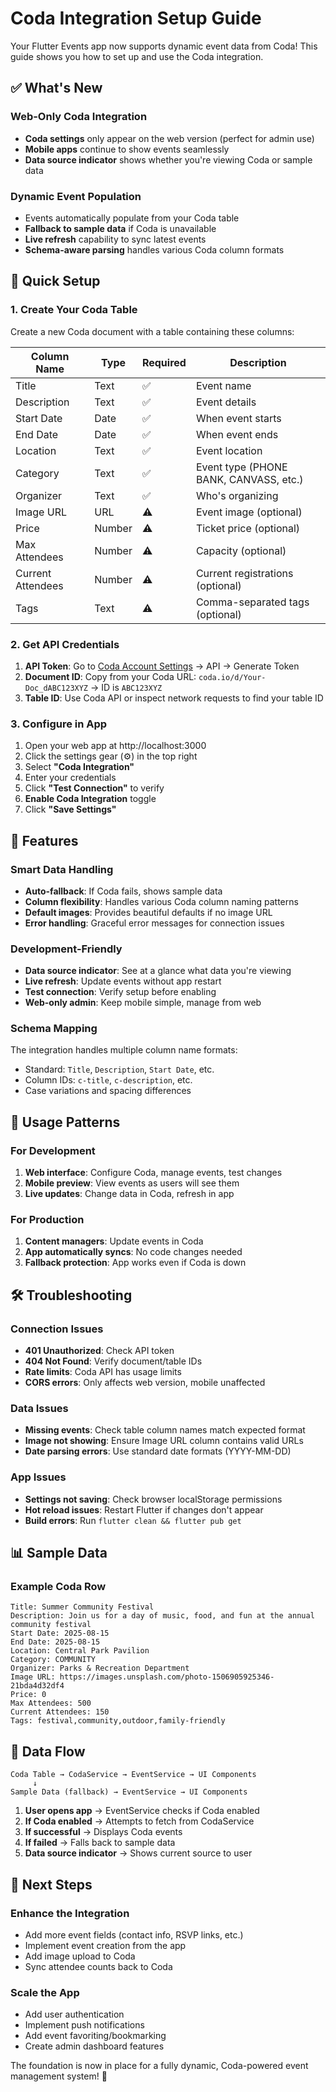 # Coda Integration Setup Guide

Your Flutter Events app now supports dynamic event data from Coda! This guide shows you how to set up and use the Coda integration.

## ✅ What's New

### Web-Only Coda Integration
- **Coda settings** only appear on the web version (perfect for admin use)
- **Mobile apps** continue to show events seamlessly
- **Data source indicator** shows whether you're viewing Coda or sample data

### Dynamic Event Population
- Events automatically populate from your Coda table
- **Fallback to sample data** if Coda is unavailable
- **Live refresh** capability to sync latest events
- **Schema-aware parsing** handles various Coda column formats

## 🚀 Quick Setup

### 1. Create Your Coda Table

Create a new Coda document with a table containing these columns:

| Column Name | Type | Required | Description |
|-------------|------|----------|-------------|
| Title | Text | ✅ | Event name |
| Description | Text | ✅ | Event details |
| Start Date | Date | ✅ | When event starts |
| End Date | Date | ✅ | When event ends |
| Location | Text | ✅ | Event location |
| Category | Text | ✅ | Event type (PHONE BANK, CANVASS, etc.) |
| Organizer | Text | ✅ | Who's organizing |
| Image URL | URL | ⚠️ | Event image (optional) |
| Price | Number | ⚠️ | Ticket price (optional) |
| Max Attendees | Number | ⚠️ | Capacity (optional) |
| Current Attendees | Number | ⚠️ | Current registrations (optional) |
| Tags | Text | ⚠️ | Comma-separated tags (optional) |

### 2. Get API Credentials

1. **API Token**: Go to [Coda Account Settings](https://coda.io/account) → API → Generate Token
2. **Document ID**: Copy from your Coda URL: `coda.io/d/Your-Doc_dABC123XYZ` → ID is `ABC123XYZ`
3. **Table ID**: Use Coda API or inspect network requests to find your table ID

### 3. Configure in App

1. Open your web app at http://localhost:3000
2. Click the settings gear (⚙️) in the top right
3. Select **"Coda Integration"**
4. Enter your credentials
5. Click **"Test Connection"** to verify
6. **Enable Coda Integration** toggle
7. Click **"Save Settings"**

## 🔧 Features

### Smart Data Handling
- **Auto-fallback**: If Coda fails, shows sample data
- **Column flexibility**: Handles various Coda column naming patterns
- **Default images**: Provides beautiful defaults if no image URL
- **Error handling**: Graceful error messages for connection issues

### Development-Friendly
- **Data source indicator**: See at a glance what data you're viewing
- **Live refresh**: Update events without app restart
- **Test connection**: Verify setup before enabling
- **Web-only admin**: Keep mobile simple, manage from web

### Schema Mapping
The integration handles multiple column name formats:
- Standard: `Title`, `Description`, `Start Date`, etc.
- Column IDs: `c-title`, `c-description`, etc.
- Case variations and spacing differences

## 📱 Usage Patterns

### For Development
1. **Web interface**: Configure Coda, manage events, test changes
2. **Mobile preview**: View events as users will see them
3. **Live updates**: Change data in Coda, refresh in app

### For Production
1. **Content managers**: Update events in Coda
2. **App automatically syncs**: No code changes needed
3. **Fallback protection**: App works even if Coda is down

## 🛠 Troubleshooting

### Connection Issues
- **401 Unauthorized**: Check API token
- **404 Not Found**: Verify document/table IDs
- **Rate limits**: Coda API has usage limits
- **CORS errors**: Only affects web version, mobile unaffected

### Data Issues
- **Missing events**: Check table column names match expected format
- **Image not showing**: Ensure Image URL column contains valid URLs
- **Date parsing errors**: Use standard date formats (YYYY-MM-DD)

### App Issues
- **Settings not saving**: Check browser localStorage permissions
- **Hot reload issues**: Restart Flutter if changes don't appear
- **Build errors**: Run `flutter clean && flutter pub get`

## 📊 Sample Data

### Example Coda Row
```
Title: Summer Community Festival
Description: Join us for a day of music, food, and fun at the annual community festival
Start Date: 2025-08-15
End Date: 2025-08-15
Location: Central Park Pavilion
Category: COMMUNITY
Organizer: Parks & Recreation Department
Image URL: https://images.unsplash.com/photo-1506905925346-21bda4d32df4
Price: 0
Max Attendees: 500
Current Attendees: 150
Tags: festival,community,outdoor,family-friendly
```

## 🔄 Data Flow

```
Coda Table → CodaService → EventService → UI Components
     ↓
Sample Data (fallback) → EventService → UI Components
```

1. **User opens app** → EventService checks if Coda enabled
2. **If Coda enabled** → Attempts to fetch from CodaService
3. **If successful** → Displays Coda events
4. **If failed** → Falls back to sample data
5. **Data source indicator** → Shows current source to user

## 🎯 Next Steps

### Enhance the Integration
- Add more event fields (contact info, RSVP links, etc.)
- Implement event creation from the app
- Add image upload to Coda
- Sync attendee counts back to Coda

### Scale the App
- Add user authentication
- Implement push notifications
- Add event favoriting/bookmarking
- Create admin dashboard features

The foundation is now in place for a fully dynamic, Coda-powered event management system! 🚀
